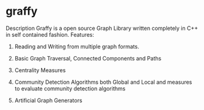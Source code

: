 graffy
======

Description
Graffy is a open source Graph Library written completely in C++ in self contained fashion. Features:

1. Reading and Writing from multiple graph formats.

2. Basic Graph Traversal, Connected Components and Paths

3. Centrality Measures

4. Community Detection Algorithms both Global and Local and measures to evaluate community detection algorithms

5. Artificial Graph Generators
